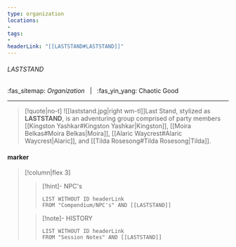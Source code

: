 ```yaml
---
type: organization
locations:
-
tags:
- 
headerLink: "[[LASTSTAND#LASTSTAND]]"
---
```


###### LASTSTAND
:fas_sitemap: *Organization* &nbsp; | &nbsp; :fas_yin_yang:  Chaotic Good
___

> [!quote|no-t]
>![[laststand.jpg|right wm-tl]]Last Stand, stylized as **LASTSTAND**, is an adventuring group comprised of party members [[Kingston Yashkar#Kingston Yashkar|Kingston]], [[Moira Belkas#Moira Belkas|Moira]], [[Alaric Waycrest#Alaric Waycrest|Alaric]], and [[Tilda Rosesong#Tilda Rosesong|Tilda]].

#### marker
> [!column|flex 3]
>>[!hint]- NPC's
>>```dataview
>>LIST WITHOUT ID headerLink
>>FROM "Compendium/NPC's" AND [[LASTSTAND]]
>
>>[!note]- HISTORY
>>```dataview
>>LIST WITHOUT ID headerLink
>>FROM "Session Notes" AND [[LASTSTAND]]